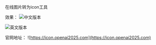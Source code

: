 在线图片转为icon工具

效果：
![中文版本](https://github.com/user-attachments/assets/1efe0e12-199e-4880-8ce9-7d6adbff066e)

![英文版本](https://github.com/user-attachments/assets/ed4ac160-3828-4768-90ff-ab331a94e27a)

官网地址：
![https://icon.openai2025.com](https://icon.openai2025.com)
